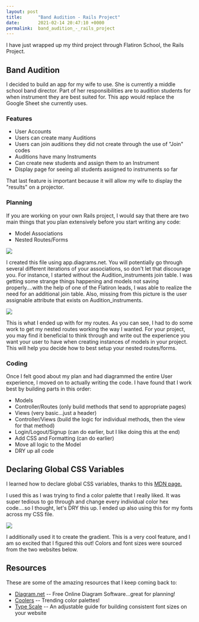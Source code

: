 ```yaml
---
layout: post
title:      "Band Audition - Rails Project"
date:       2021-02-14 20:47:10 +0000
permalink:  band_audition_-_rails_project
---
```


I have just wrapped up my third project through Flatiron School, the Rails Project.

## Band Audition
I decided to build an app for my wife to use. She is currently a middle school band director. Part of her responsibilities are to audition students for when instrument they are best suited for. This app would replace the Google Sheet she currently uses.

### Features
* User Accounts
* Users can create many Auditions
* Users can join auditions they did not create through the use of "Join" codes
* Auditions have many Instruments
* Can create new students and assign them to an Instrument
* Display page for seeing all students assigned to instruments so far

That last feature is important because it will allow my wife to display the "results" on a projector.

### Planning

If you are working on your own Rails project, I would say that there are two main things that you plan extensively before you start writing any code:

* Model Associations
* Nested Routes/Forms

![](https://ibb.co/c8p6mz8)

I created this file using app.diagrams.net. You will potentially go through several different iterations of your associations, so don't let that discourage you. For instance, I started without the Audition_instruments join table. I was getting some strange things happening and models not saving properly….with the help of one of the Flatiron leads, I was able to realize the need for an additional join table. Also, missing from this picture is the user assignable attribute that exists on Audition_instruments.

![](https://ibb.co/g44w0Md)

This is what I ended up with for my routes. As you can see, I had to do some work to get my nested routes working the way I wanted. For your project, you may find it beneficial to think through and write out the experience you want your user to have when creating instances of models in your project. This will help you decide how to best setup your nested routes/forms.

### Coding
Once I felt good about my plan and had diagrammed the entire User experience, I moved on to actually writing the code. I have found that I work best by building parts in this order:

* Models
* Controller/Routes (only build methods that send to appropriate pages)
* Views (very basic...just a header)
* Controller/Views (build the logic for individual methods, then the view for that method)
* Login/Logout/Signup (can do earlier, but I like doing this at the end)
* Add CSS and Formatting (can do earlier)
* Move all logic to the Model
* DRY up all code

## Declaring Global CSS Variables

I learned how to declare global CSS variables, thanks to this [MDN page.](https://developer.mozilla.org/en-US/docs/Web/CSS/:root)

I used this as I was trying to find a color palette that I really liked.  It was super tedious to go through and change every individual color hex code….so I thought, let's DRY this up. I ended up also using this for my fonts across my CSS file.

![](https://ibb.co/hcrG7FJ)


I additionally used it to create the gradient. This is a very cool feature, and I am so excited that I figured this out! Colors and font sizes were sourced from the two websites below.
## Resources
These are some of the amazing resources that I keep coming back to:

* [Diagram.net](https://app.diagram.net) -- Free Online Diagram Software...great for planning!
* [Coolers](https://coolors.co/palettes/trending) -- Trending color palettes!
* [Type Scale](https://type-scale.com/) -- An adjustable guide for building consistent font sizes on your website

